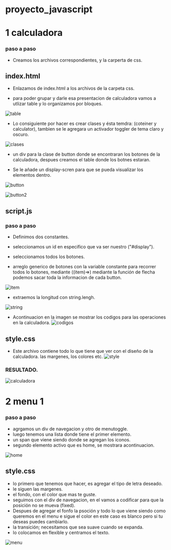 # proyecto_javascript

# 1 calculadora
### paso a paso 

- Creamos los archivos correspondientes, y la carperta de css.
## index.html

- Enlazamos de index.html a los archivos de la carpeta css.

- para poder grupar y darle esa presentacion de calculadora vamos a utlizar table y lo organizamos por bloques.

![table](/img/table.png "table")

- Lo consiguiente por hacer es crear clases y ésta temdra: (coteiner y calculator), tambien se le agregara un activador toggler de tema claro y oscuro.

![clases](/img/clases.png "clases")

- un div para la clase de button donde se encontraran los botones de la calculadora, despues creamos el table donde los botnes estaran. 

- Se le añade un display-scren para que se pueda visualizar los elementos dentro.

![button](/img/button.png "button")

![button2](/img/button2.png "button2")

## script.js
### paso a paso

- Definimos dos constantes.

- seleccionamos un id en especifico que va ser nuestro ("#display").

- seleccionamos todos los botones.

- arreglo generico de botones con la variable constante para recorrer todos lo botones, mediante ((item)=>) mediante la función de flecha podemos sacar toda la informacion de  cada button.

![item](/img/item.png "item")

- extraemos la longitud con string.lengh.

![string](/img/string.png "string")

- Acontinuacion en la imagen se mostrar los codigos para las operaciones en la calculadora.
![codigos](/img/codigos.png "codigos")

## style.css

- Este archivo contiene todo lo que tiene que ver con el diseño de la calculadora.
las margenes, los colores  etc.
![style](/img/style.png "style")
### RESULTADO.
![calculadora](/img/calculadora.png "calculadora")

# 2 menu 1

### paso a paso

- agrgamos un  div de navegacion y otro de menutoggle.
- luego tenemos una lista donde tiene el primer elemento.
- un span que viene siendo donde se agregan los iconos.
- segundo elemento activo que es home, se mostrara  acontinuacion.

![home](/img/home.png "home")

## style.css

- lo primero que tenemos que hacer, es agregar el tipo de letra deseado.
- le siguen las margenes.
- el fondo, con el color que mas te guste.
- seguimos con el div de navegacion, en el vamos a codificar para que la posición no se mueva (fixed).
- Despues de agregar el fonfo la psoción y todo lo que viene siendo como queremos en el menu e sigue el color en este caso es blanco pero si tu deseas puedes cambiarlo.
- la transición; necesitamos que sea suave cuando se expanda.
- lo colocamos en flexible y centramos el texto.


![menu](/img/menu.png "menu")